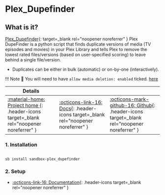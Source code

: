 # Plex_Dupefinder

## What is it?

[Plex_Dupefinder](https://github.com/l3uddz/plex_dupefinder#readme/){: target=_blank rel="noopener noreferrer" } Plex DupeFinder is a python script that finds duplicate versions of media (TV episodes and movies) in your Plex Library and tells Plex to remove the lowest rated files/versions (based on user-specified scoring) to leave behind a single file/version.

- Duplicates can be either in bulk (automatic) or on-by-one (interactively).

!!! Note
      📢 You will need to have `allow media deletion: enabled` ticked. [here](https://github.com/l3uddz/plex_dupefinder#plex)

| Details     |             |             |
|-------------|-------------|-------------|
| [:material-home: Project home ](https://github.com/l3uddz/plex_dupefinder#introduction/){: .header-icons target=_blank rel="noopener noreferrer" } | [:octicons-link-16: Docs](https://github.com/l3uddz/plex_dupefinder#configuration/){: .header-icons target=_blank rel="noopener noreferrer" } | [:octicons-mark-github-16: Github](https://github.com/l3uddz/plex_dupefinder/){: .header-icons target=_blank rel="noopener noreferrer" }|

### 1. Installation

``` shell

sb install sandbox-plex_dupefinder

```

### 2. Setup

- [:octicons-link-16: Documentation](https://github.com/l3uddz/plex_dupefinder#configuration/){: .header-icons target=_blank rel="noopener noreferrer" }
